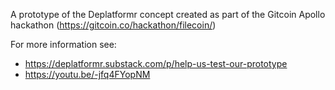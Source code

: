 A prototype of the Deplatformr concept created as part of the Gitcoin Apollo hackathon (https://gitcoin.co/hackathon/filecoin/)

For more information see:

* https://deplatformr.substack.com/p/help-us-test-our-prototype
* https://youtu.be/-jfq4FYopNM
